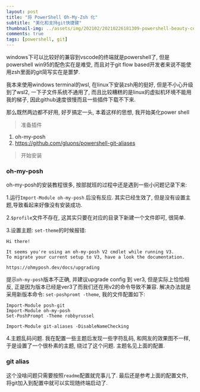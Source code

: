 ```yaml
---
layout: post
title: "将 PowerShell Oh-My-Zsh 化"
subtitle: "美化和支持git快捷键"
thumbnail-img: ../assets/img/202102/20210226181309-powershell-beauty-cover.png
comments: true
tags: [powershell, git]
---
```


windows下可以比较好的兼容到vscode的终端就是powershell了, 但是powershell win95的配色实在是难受, 而且对于git flow based开发者来说不能使用zsh里面的git简写实在是噩梦.

我本来使用windows terminal的wsl, 在linux下安装zsh用的挺好, 但是不小心升级到了wsl2, 一下子文件系统不通用了, 而且比较糟糕的是linux的虚拟机环境不能用我的梯子, 因此github速度很慢而且一些插件下载不下来.

那么既然两边都不好用, 好歹搞定一头, 本着这样的思想, 我开始美化power shell

> 准备插件

1. oh-my-posh
2. https://github.com/gluons/powershell-git-aliases

> 开始安装

### oh-my-posh
oh-my-posh的安装教程很多, 按部就班的过程中还是遇到一些小问题记录下来:

1.运行`Import-Module oh-my-posh` 后没有反应. 其实已经生效了, 但是没有设置主题,导致看起来好像没有安装成功.

2.`$profile`文件不存在, 这其实只要在对应的目录下新建一个文件即可, 很简单.

3.设置主题: `set-theme`的时候报错:


```
Hi there!

It seems you're using an oh-my-posh V2 cmdlet while running V3.    
To migrate your current setup to V3, have a look the documentation.

https://ohmyposh.dev/docs/upgrading
```

提示`oh-my-posh`版本不正确, 并建议upgrade config 到 ver3, 但是实际上恰恰相反, 正是因为版本已经是ver3了而我们还在用v2的命令导致不兼容.
解决办法就是采用新版本命令: `set-poshpromt -theme`, 我的文件配置如下:

```
Import-Module posh-git
Import-Module oh-my-posh
Set-PoshPrompt -Theme robbyrussel

Import-Module git-aliases -DisableNameChecking
```

4.主题乱码问题. 我在配置一些主题后发现一些字符乱码, 和网友的效果图不一样, 于是设置了一个很朴素的主题, 绕过了这个问题. 主题名见上面的配置.

### git alias
这个没啥问题只需要按照`readme`配置就完事儿了. 最后还是参考上面的配置文件, 将git加入到配置中就可以实现随终端启动了.